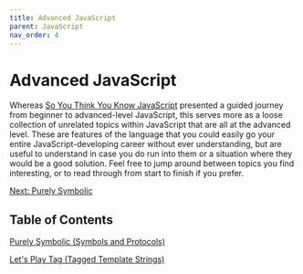 ```yaml
---
title: Advanced JavaScript
parent: JavaScript
nav_order: 4
---
```

# Advanced JavaScript
Whereas [So You Think You Know JavaScript](../sytykjs/index) presented a guided journey from beginner to advanced-level JavaScript, this serves more as a loose collection of unrelated topics within JavaScript that are all at the advanced level. These are features of the language that you could easily go your entire JavaScript-developing career without ever understanding, but are useful to understand in case you do run into them or a situation where they would be a good solution. Feel free to jump around between topics you find interesting, or to read through from start to finish if you prefer.

[Next: Purely Symbolic](1-symbols-and-protocols.md)

## Table of Contents

[Purely Symbolic (Symbols and Protocols)](1-symbols-and-protocols.md)

[Let's Play Tag (Tagged Template Strings)](2-tagged-template-strings.md)
